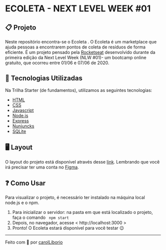 # ECOLETA - NEXT LEVEL WEEK #01

## 📋 **Projeto**

  Neste repositório encontra-se o Ecoleta . 
  O Ecoleta é um marketplace que ajuda pessoas a encontrarem pontos de coleta de resíduos de forma eficiente.
  É um projeto pensado pela [Rocketseat](https://github.com/Rocketseat) desenvolvido durante da primeira edição da Next Level Week (NLW #01)- um bootcamp online gratuito, que ocorreu entre 01/06 e 07/06 de 2020. 
 

## 🧰 **Tecnologias Utilizadas**
   
   Na Trilha Starter (de fundamentos), utilizamos as seguintes tecnologias:
   * [HTML](https://www.w3schools.com/html/)
   * [CSS](https://www.w3schools.com/css/)
   * [Javascript](https://www.ecma-international.org/ecma-262/)
   * [Node.js](https://nodejs.org/en/)
   * [Express](https://expressjs.com/pt-br/)
   * [Nunjuncks](https://mozilla.github.io/nunjucks/)
   * [SQLite](https://www.sqlite.org/index.html)
   

## 🖥️ **Layout**
   
   O layout do projeto está disponível através desse [link](https://www.figma.com/file/Byw4X5etg8VCmezueyhzkC/Ecoleta-(Starter)?node-id=136%3A546). Lembrando que você irá precisar ter uma conta no [Figma](https://www.figma.com).
   
   
## ❓ **Como Usar**

  Para visualizar o projeto, é necessário ter instalado na máquina local node.js e o npm.
  1. Para inicializar o servidor: na pasta em que está localizado o projeto, faça o comando ` npm start`
  2. Depois, no navegador, acesse < http://localhost:3000 > 
  3. Pronto! O Ecoleta estará disponível para vocẽ testar 😉
   

   __________________________________________________________________________________________________________________
   Feito com 🥰 por  [carolLiborio](https://github.com/carolLiborio)
 
   
